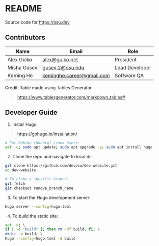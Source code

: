 # README

Source code for https://osu.dev

## Contributors

| Name        | Email                     | Role           |
|-------------|---------------------------|----------------|
| Alex Gulko  | alex@gulko.net            | President      |
| Misha Gusev | gusev.2@osu.edu           | Lead Developer |
| Keming He   | keminghe.career@gmail.com | Software QA    |

Credit: Table made using Tables Generator

> https://www.tablesgenerator.com/markdown_tables#

## Developer Guide

1. Install Hugo

> https://gohugo.io/installation/

```sh
# For Debian (Ubuntu) Linux users:
set -e; sudo apt update; sudo apt upgrade -y; sudo apt install hugo
```

2. Clone the repo and navigate to local dir

```sh
git clone https://github.com/devosu/dev-website.git
cd dev-website

# To clone a specific branch:
git fetch
git checkout remove_branch_name
```

3. To start the Hugo development server:

```sh
hugo server --config=hugo.toml
```

4. To build the static site:

```sh
set -e; \
if [ -d "build" ]; then rm -Rf build; fi; \
mkdir -p build; \
hugo --config=hugo.toml -d build
```
